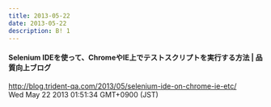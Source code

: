 ```yaml
---
title: 2013-05-22
date: 2013-05-22
description: B! 1
---
```


#### Selenium IDEを使って、ChromeやIE上でテストスクリプトを実行する方法 | 品質向上ブログ
http://blog.trident-qa.com/2013/05/selenium-ide-on-chrome-ie-etc/<br>
Wed May 22 2013 01:51:34 GMT+0900 (JST)<br>


